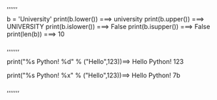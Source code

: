 
,,,,,,

b = 'University'
print(b.lower()) ===> university
print(b.upper()) ===> UNIVERSITY
print(b.islower()) ===> False
print(b.isupper()) ===> False
print(len(b)) ===> 10

,,,,,,,

print("%s Python! %d" % ("Hello",123))==> Hello Python! 123

print("%s Python! %x" % ("Hello",123))==> Hello Python! 7b

,,,,,,,
